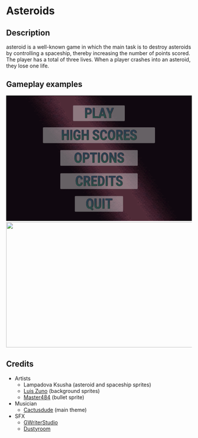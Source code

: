 # Asteroids
## Description
asteroid is a well-known game in which the main task is to destroy asteroids by controlling a spaceship, thereby increasing the number of points scored.
The player has a total of three lives. When a player crashes into an asteroid, they lose one life. 
## Gameplay examples
<img src="/repository_resources/Asteroids/gameplay1.gif" alt="" width="600" height="339">
<img src="/repository_resources/Asteroids/gameplay2.gif" alt="" width="600" height="339">

## Credits
- Artists
  - Lampadova Ksusha (asteroid and spaceship sprites)
  - [Luis Zuno](https://ansimuz.itch.io/space-background) (background sprites)
  - [Master484](https://opengameart.org/content/bullet-collection-1-m484) (bullet sprite)
- Musician
  - [Cactusdude](https://cactusdude.itch.io/dreamy-space-soundtrack) (main theme)
- SFX
  - [GWriterStudio](https://assetstore.unity.com/packages/audio/sound-fx/space-sfx-102218-131463)
  - [Dustyroom](https://assetstore.unity.com/packages/audio/sound-fx/free-casual-game-sfx-pack-54116)
